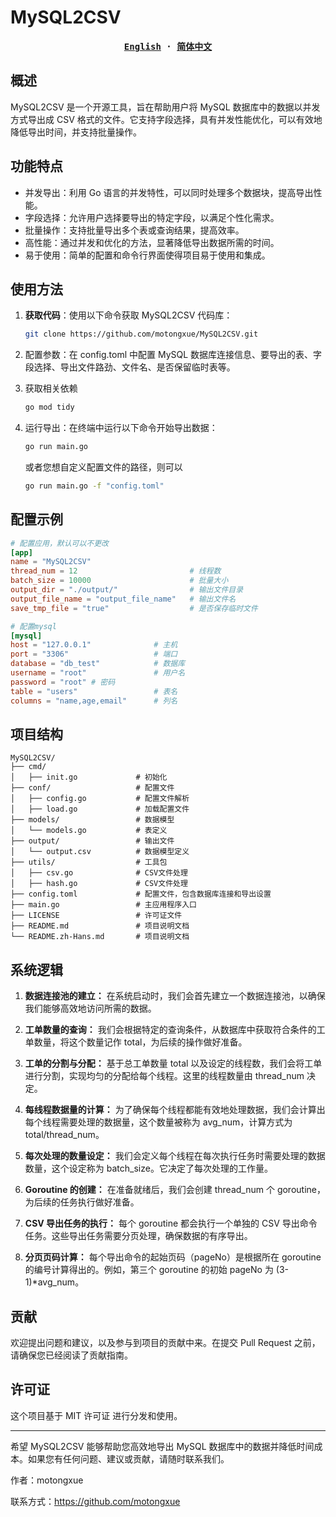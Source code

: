 # MySQL2CSV

<div align="center">
<strong>
<samp>

[English](README.md) · [简体中文](README.zh-Hans.md)

</samp>
</strong>
</div>

## 概述

MySQL2CSV 是一个开源工具，旨在帮助用户将 MySQL 数据库中的数据以并发方式导出成 CSV
格式的文件。它支持字段选择，具有并发性能优化，可以有效地降低导出时间，并支持批量操作。

## 功能特点

- 并发导出：利用 Go 语言的并发特性，可以同时处理多个数据块，提高导出性能。
- 字段选择：允许用户选择要导出的特定字段，以满足个性化需求。
- 批量操作：支持批量导出多个表或查询结果，提高效率。
- 高性能：通过并发和优化的方法，显著降低导出数据所需的时间。
- 易于使用：简单的配置和命令行界面使得项目易于使用和集成。

## 使用方法

1. **获取代码**：使用以下命令获取 MySQL2CSV 代码库：

   ```sh
   git clone https://github.com/motongxue/MySQL2CSV.git
   ```
2. 配置参数：在 config.toml 中配置 MySQL 数据库连接信息、要导出的表、字段选择、导出文件路劲、文件名、是否保留临时表等。
3. 获取相关依赖
   ```sh
   go mod tidy
   ```
4. 运行导出：在终端中运行以下命令开始导出数据：

   ```sh
   go run main.go
   ```
   或者您想自定义配置文件的路径，则可以
   ```sh
   go run main.go -f "config.toml"
   ```

## 配置示例

```toml
# 配置应用，默认可以不更改
[app]
name = "MySQL2CSV"
thread_num = 12                         # 线程数
batch_size = 10000                      # 批量大小
output_dir = "./output/"                # 输出文件目录
output_file_name = "output_file_name"   # 输出文件名
save_tmp_file = "true"                  # 是否保存临时文件

# 配置mysql
[mysql]
host = "127.0.0.1"              # 主机
port = "3306"                   # 端口
database = "db_test"            # 数据库
username = "root"               # 用户名
password = "root" # 密码
table = "users"                 # 表名
columns = "name,age,email"      # 列名
```

## 项目结构
```
MySQL2CSV/
├── cmd/                
│   ├── init.go             # 初始化
├── conf/                   # 配置文件
│   ├── config.go           # 配置文件解析
│   ├── load.go             # 加载配置文件
├── models/                 # 数据模型
│   └── models.go           # 表定义
├── output/                 # 输出文件
│   └── output.csv          # 数据模型定义
├── utils/                  # 工具包
│   ├── csv.go              # CSV文件处理
│   ├── hash.go             # CSV文件处理
├── config.toml             # 配置文件，包含数据库连接和导出设置
├── main.go                 # 主应用程序入口
├── LICENSE                 # 许可证文件
├── README.md               # 项目说明文档
└── README.zh-Hans.md       # 项目说明文档
```

## 系统逻辑
1. **数据连接池的建立：**
在系统启动时，我们会首先建立一个数据连接池，以确保我们能够高效地访问所需的数据。

2. **工单数量的查询：**
我们会根据特定的查询条件，从数据库中获取符合条件的工单数量，将这个数量记作 total，为后续的操作做好准备。

3. **工单的分割与分配：**
基于总工单数量 total 以及设定的线程数，我们会将工单进行分割，实现均匀的分配给每个线程。这里的线程数量由 thread_num 决定。

4. **每线程数据量的计算：**
为了确保每个线程都能有效地处理数据，我们会计算出每个线程需要处理的数据量，这个数量被称为 avg_num，计算方式为 total/thread_num。

5. **每次处理的数量设定：**
我们会定义每个线程在每次执行任务时需要处理的数据数量，这个设定称为 batch_size。它决定了每次处理的工作量。

6. **Goroutine 的创建：**
在准备就绪后，我们会创建 thread_num 个 goroutine，为后续的任务执行做好准备。

7. **CSV 导出任务的执行：**
每个 goroutine 都会执行一个单独的 CSV 导出命令任务。这些导出任务需要分页处理，确保数据的有序导出。

8. **分页页码计算：**
每个导出命令的起始页码（pageNo）是根据所在 goroutine 的编号计算得出的。例如，第三个 goroutine 的初始 pageNo 为 (3-1)*avg_num。


## 贡献

欢迎提出问题和建议，以及参与到项目的贡献中来。在提交 Pull Request 之前，请确保您已经阅读了贡献指南。

## 许可证

这个项目基于 MIT 许可证 进行分发和使用。

---

希望 MySQL2CSV 能够帮助您高效地导出 MySQL 数据库中的数据并降低时间成本。如果您有任何问题、建议或贡献，请随时联系我们。

作者：motongxue

联系方式：https://github.com/motongxue